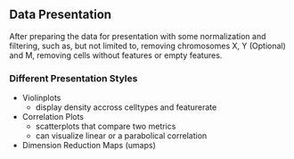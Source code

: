 ## Data Presentation

After preparing the data for presentation with some normalization and filtering, such as, but not limited to, removing chromosomes X, Y (Optional) and M, removing cells without features or empty features.

### Different Presentation Styles

- Violinplots
  - display density accross celltypes and featurerate
- Correlation Plots
  - scatterplots that compare two metrics
  - can visualize linear or a parabolical correlation
- Dimension Reduction Maps (umaps)
